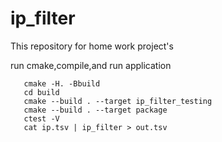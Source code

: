 # ip_filter
This repository for home work project's

run cmake,compile,and run application
```shell
   cmake -H. -Bbuild
   cd build
   cmake --build . --target ip_filter_testing
   cmake --build . --target package
   ctest -V
   cat ip.tsv | ip_filter > out.tsv
```
